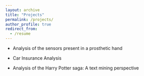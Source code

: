 ```yaml
---
layout: archive
title: "Projects"
permalink: /projects/
author_profile: true
redirect_from:
  - /resume
---
```


- Analysis of the sensors present in a prosthetic hand
  
- Car Insurance Analysis
- Analysis of the Harry Potter saga: A text mining perspective
